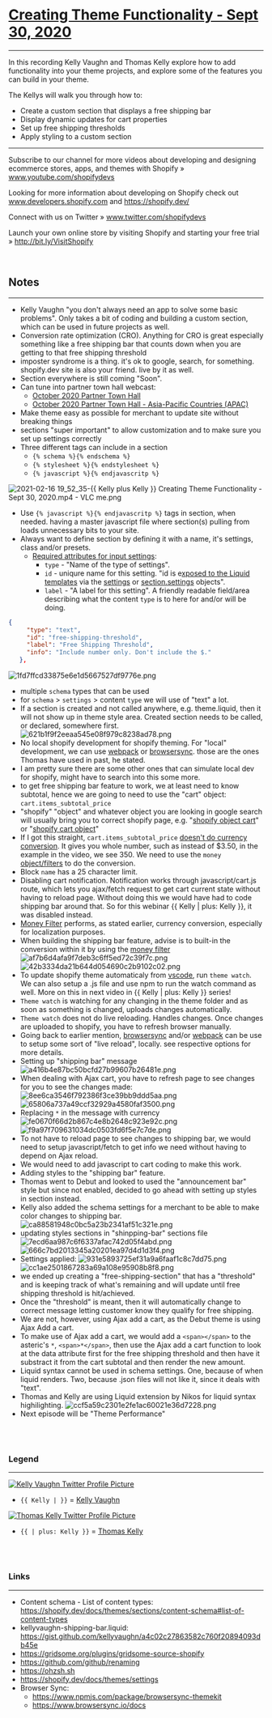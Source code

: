 # [Creating Theme Functionality - Sept 30, 2020](https://www.youtube.com/watch?v=wR8L-0QnKZo&t=392s)

* * *

In this recording Kelly Vaughn and Thomas Kelly explore how to add functionality into your theme projects, and explore some of the features you can build in your theme.

The Kellys will walk you through how to:

- Create a custom section that displays a free shipping bar
- Display dynamic updates for cart properties
- Set up free shipping thresholds
- Apply styling to a custom section

* * *

Subscribe to our channel for more videos about developing and designing ecommerce stores, apps, and themes with Shopify » www.youtube.com/shopifydevs​

Looking for more information about developing on Shopify check out www.developers.shopify.com and <https://shopify.dev/>​

Connect with us on Twitter » www.twitter.com/shopifydevs

Launch your own online store by visiting Shopify and starting your free trial » <http://bit.ly/VisitShopify>

<br>

## Notes

* * *

- Kelly Vaughn "you don't always need an app to solve some basic problems". Only takes a bit of coding and building a custom section, which can be used in future projects as well.
- Conversion rate optimization (CRO). Anything for CRO is great especially something like a free shipping bar that counts down when you are getting to that free shipping threshold
- imposter syndrome is a thing. it's ok to google, search, for something. shopify.dev site is also your friend. live by it as well.
- Section everywhere is still coming "Soon".
- Can tune into partner town hall webcast:
  - [October 2020 Partner Town Hall](https://www.youtube.com/watch?v=QGGhpiuKFGw)
  - [October 2020 Partner Town Hall - Asia-Pacific Countries (APAC)](https://www.youtube.com/watch?v=3j7mbZsypew)
- Make theme easy as possible for merchant to update site without breaking things
- sections "super important" to allow customization and to make sure you set up settings correctly
- Three different tags can include in a section
  - `{% schema %}{% endschema %}`
  - `{% stylesheet %}{% endstylesheet %}`
  - `{% javascript %}{% endjavascritp %}`

 ![2021-02-16 19_52_35-{{ Kelly plus Kelly }} Creating Theme Functionality - Sept 30, 2020.mp4 - VLC me.png](:/f48588a1a97f42eb90e2abc63de6d051)

- Use `{% javascript %}{% endjavascritp %}` tags in section, when needed. having a master javascript file where section(s) pulling from loads unnecessary bits to your site.
- Always want to define section by defining it with a name, it's settings, class and/or presets.
  - [Required attributes for input settings](https://shopify.dev/docs/themes/settings#attributes-for-input-settings):
    - `type` - "Name of the type of settings".
    - `id` - uniqure name for this setting. "id is e[xposed to the Liquid templates](https://shopify.dev/tutorials/develop-theme-theme-editor-other-theme-files#access-settings-inputs) via the [settings](https://shopify.dev/docs/themes/liquid/reference/objects#settings) or [section.settings](https://shopify.dev/docs/themes/liquid/reference/objects/section#section-settings) objects".
    - `label` - "A label for this setting". A friendly readable field/area describing what the content `type` is to here for and/or will be doing.

 ```json
 {
      "type": "text",
      "id": "free-shipping-threshold",
      "label": "Free Shipping Threshold",
      "info": "Include number only. Don't include the $."
    },
 ```

 ![1fd7ffcd33875e6e1d5667527df9776e.png](:/807195af300c493ab07d46e9154612fb)

- multiple `schema` types that can be used
- for `schema` > `settings` > content `type` we will use of "text" a lot.
- If a section is created and not called anywhere, e.g. theme.liquid, then it will not show up in theme style area. Created section needs to be called, or declared, somewhere first.
![621b1f9f2eeaa545e08f979c8238ad78.png](:/335e946828054625834f4f387de56b24)
- No local shopify development for shopify theming. For "local" development, we can use [webpack](https://webpack.js.org/) or [browsersync](https://www.browsersync.io/docs). those are the ones Thomas have used in past, he stated.
- I am pretty sure there are some other ones that can simulate local dev for shopify, might have to search into this some more.
- to get free shipping bar feature to work, we at least need to know subtotal, hence we are going to need to use the "cart" object: `cart.items_subtotal_price`
- "shopify" "object" and whatever object you are looking in google search will usually bring you to correct shopify page, e.g. "[shopify object cart](https://www.google.com/search?q=shopify+object+cart&oq=shopify+object+cart&aqs=chrome..69i64j0i22i30l2j69i57.8633j0j1&sourceid=chrome&ie=UTF-8)" or "[shopify cart object](https://www.google.com/search?newwindow=1&sxsrf=ALeKk00aiuWFZ-dJwZQ0pwSXCpSy0WWNgA%3A1613531791100&ei=j4osYKLMBbKl5NoP0NebcA&q=shopify+cart+object&oq=shopify+cart+object&gs_lcp=Cgdnd3Mtd2l6EAMyBAgAEEMyBggAEBYQHjoHCAAQRxCwA1DFxUlYxcVJYJ3PSWgBcAJ4AIABoQOIAcYEkgEHMC4xLjQtMZgBAKABAqABAaoBB2d3cy13aXrIAQjAAQE&sclient=gws-wiz&ved=0ahUKEwjiz_ep-u_uAhWyElkFHdDrBg4Q4dUDCA0&uact=5)"
- If I got this straight, `cart.items_subtotal_price` [doesn't do currency conversion](https://shopify.dev/docs/themes/liquid/reference/objects/cart). It gives you whole number, such as instead of $3.50, in the example in the video, we see 350. We need to use the `money` [object/filters](https://shopify.dev/docs/themes/liquid/reference/filters/money-filters) to do the conversion.
- Block `name` has a 25 character limit.
- Disabling cart notification. Notification works through javascript/cart.js route, which lets you ajax/fetch request to get cart current state without having to reload page. Without doing this we would have had to code shipping bar around that. So for this webinar {{ Kelly | plus: Kelly }}, it was disabled instead.
- [Money Filter](https://shopify.dev/docs/themes/liquid/reference/filters/money-filters) performs, as stated earlier, currency conversion, especially for localization purposes.
- When building the shipping bar feature, advise is to built-in the conversion within it by using the [money filter](https://shopify.dev/docs/themes/liquid/reference/filters/money-filters)
![af7b6d4afa9f7deb3c6ff5ed72c39f7c.png](:/d7ad0006dc0144b3bba6839b46dcde6f)
![42b3334da21b644d054690c2b9102c02.png](:/051ab8938e804cd4b7ffef03b8dcc430)
- To update shopify theme automaticaly from [vscode](https://code.visualstudio.com/), run `theme watch`. We can also setup a .js file and use npm to run the watch command as well. More on this in next video in {{ Kelly | plus: Kelly }} series!
- `Theme watch` is watching for any changing in the theme folder and as soon as something is changed, uploads changes automatically.
- `Theme watch` does not do live reloading. Handles changes. Once changes are uploaded to shopify, you have to refresh browser manually.
- Going back to earlier mention, [browsersync](https://www.browsersync.io/docs) and/or [webpack](https://webpack.js.org/) can be use to setup some sort of "live reload", locally. see respective options for more details.
- Setting up "shipping bar" message
![a416b4e87bc50bcfd27b99607b26481e.png](:/07f1086d2abf47b0b5339f1f3079c21a)
- When dealing with Ajax cart, you have to refresh page to see changes for you to see the changes made:
![8ee6ca3546f792386f3ce39bb9ddd5aa.png](:/d8451a85c3284fb2b43b43aa399db0ec)
![65806a737a49ccf32929a4580faf3500.png](:/e62e8676ac6340cdac5567484394ed33)
- Replacing `*` in the message with currency
![fe0670f66d2b867c4e8b2648c923e92c.png](:/ba1e8f7c75ae4c9b96f90144bf47de51)
![f9a97f709631034dc0503fd6f5e7c7de.png](:/00c42dc533d147b1918777059ef9fe87)
- To not have to reload page to see changes to shipping bar, we would need to setup javascript/fetch to get info we need without having to depend on Ajax reload.
- We would need to add javascript to cart coding to make this work.
- Adding styles to the "shipping bar" feature.
- Thomas went to Debut and looked to used the "announcement bar" style but since not enabled, decided to go ahead with setting up styles in section instead.
- Kelly also added the schema settings for a merchant to be able to make color changes to shipping bar.
![ca88581948c0bc5a23b2341af51c321e.png](:/b7cde2dfe2f64a75be8b929c8053743c)
- updating styles sections in "shinpping-bar" sections file
![7ecd6aa987c6f6337afac742d05f4abd.png](:/498ba2a6acc84935a643a9d7ca8e533b)
![666c7bd2013345a20201ea97d4d1d3f4.png](:/74e67d87492640ab86d446d5857b112b)
- Settings applied:
![931e5893725ef31a9a6faaf1c8c7dd75.png](:/eef7c8eeb8714a3aa02f558df50fc3e3)
![cc1ae2501867283a69a108e95908b8f8.png](:/b3ffce3062154093ad36d59801dd66dd)
- we ended up creating a "free-shipping-section" that has a "threshold" and is keeping track of what's remaining and will update until free shipping threshold is hit/achieved.
- Once the "threshold" is meant, then it will automatically change to correct message letting customer know they qualify for free shipping.
- We are not, however, using Ajax add a cart, as the Debut theme is using Ajax Add a cart.
- To make use of Ajax add a cart, we would add a `<span></span>` to the asteric's `*`, `<span>*</span>`, then use the Ajax add a cart function to look at the data attribute first for the free shipping threshold and then have it substract it from the cart subtotal and then render the new amount.
- Liquid syntax cannot be used in schema settings. One, because of when liquid renders. Two, because .json files will not like it, since it deals with "text".
- Thomas and Kelly are using Liquid extension by Nikos for liquid syntax highilighting.
![ccf5a59c2301e2fe1ac60021e36d7228.png](:/4f00e68c01e246fc8e27d12c9d8b94d7)
- Next episode will be "Theme Performance"

<br><br>

### Legend

* * *

[![Kelly Vaughn Twitter Profile Picture](Assets/img/kvelly.jpg "Kelly Vaughn")](https://twitter.com/kvlly)

- `{{ Kelly | }}` = [Kelly Vaughn](https://www.linkedin.com/in/kellyvaughn/)

[![Thomas Kelly Twitter Profile Picture](Assets/img/t-kelly.jpg "Thomas Kelly")](https://twitter.com/thommaskelly)

- `{{ | plus: Kelly }}` = [Thomas Kelly](https://github.com/t-kelly)

<br><br>

### Links

* * *

- Content schema - List of content types: <https://shopify.dev/docs/themes/sections/content-schema#list-of-content-types>
- kellyvaughn-shipping-bar.liquid: <https://gist.github.com/kellyvaughn/a4c02c27863582c760f20894093db45e>
- <https://gridsome.org/plugins/gridsome-source-shopify>
- <https://github.com/github/renaming>
- <https://ohzsh.sh>
- <https://shopify.dev/docs/themes/settings>
- Browser Sync:
  - <https://www.npmjs.com/package/browsersync-themekit>
  - <https://www.browsersync.io/docs>

<br>
